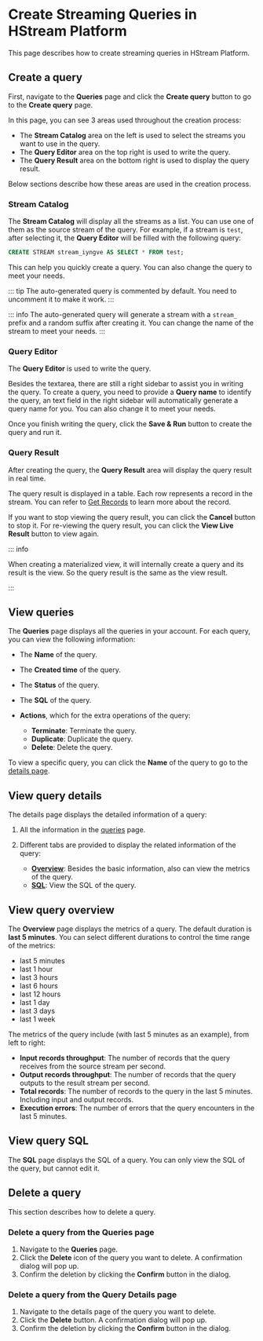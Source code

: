 # Create Streaming Queries in HStream Platform

This page describes how to create streaming queries in HStream Platform.

## Create a query

First, navigate to the **Queries** page and click the **Create query** button to
go to the **Create query** page.

In this page, you can see 3 areas used throughout the creation process:

- The **Stream Catalog** area on the left is used to select the streams you
  want to use in the query.
- The **Query Editor** area on the top right is used to write the query.
- The **Query Result** area on the bottom right is used to display the query result.

Below sections describe how these areas are used in the creation process.

### Stream Catalog

The **Stream Catalog** will display all the streams as a list. You can use one of
them as the source stream of the query. For example, if a stream is `test`, after
selecting it, the **Query Editor** will be filled with the following query:

```sql
CREATE STREAM stream_iyngve AS SELECT * FROM test;
```

This can help you quickly create a query. You can also change the query to meet your needs.

::: tip
The auto-generated query is commented by default. You need to uncomment it to make it work.
:::

::: info
The auto-generated query will generate a stream with a `stream_` prefix and a random suffix after
creating it. You can change the name of the stream to meet your needs.
:::

### Query Editor

The **Query Editor** is used to write the query.

Besides the textarea, there are still a right sidebar to assist you in writing the query.
To create a query, you need to provide a **Query name** to identify the query, an text field in the right sidebar will automatically generate a query name for you. You can also change it to meet your needs.

Once you finish writing the query, click the **Save & Run** button to create the query and run it.

### Query Result

After creating the query, the **Query Result** area will display the query result in real time.

The query result is displayed in a table. Each row represents a record in the stream. You can refer to [Get Records](../write/write-in-platform.md#get-records) to learn more about the record.

If you want to stop viewing the query result, you can click the **Cancel** button to stop it. For re-viewing the query result, you can click the **View Live Result** button to view again.

::: info

When creating a materialized view, it will internally create a query and its result is the view. So the query result is the same as the view result.

:::

## View queries

The **Queries** page displays all the queries in your account. For each query, you can view the following information:

- The **Name** of the query.
- The **Created time** of the query.
- The **Status** of the query.
- The **SQL** of the query.
- **Actions**, which for the extra operations of the query:

  - **Terminate**: Terminate the query.
  - **Duplicate**: Duplicate the query.
  - **Delete**: Delete the query.

To view a specific query, you can click the **Name** of the query to go to the [details page](#view-query-details).

## View query details

The details page displays the detailed information of a query:

1. All the information in the [queries](#view-queries) page.
2. Different tabs are provided to display the related information of the query:

   - [**Overview**](#view-query-overview): Besides the basic information, also can view the metrics of the query.
   - [**SQL**](#view-query-sql): View the SQL of the query.

## View query overview

The **Overview** page displays the metrics of a query. The default duration is **last 5 minutes**. You can select different durations to control the time range of the metrics:

- last 5 minutes
- last 1 hour
- last 3 hours
- last 6 hours
- last 12 hours
- last 1 day
- last 3 days
- last 1 week

The metrics of the query include (with last 5 minutes as an example), from left to right:

- **Input records throughput**: The number of records that the query receives from the source stream per second.
- **Output records throughput**: The number of records that the query outputs to the result stream per second.
- **Total records**: The number of records to the query in the last 5 minutes. Including input and output records.
- **Execution errors**: The number of errors that the query encounters in the last 5 minutes.

## View query SQL

The **SQL** page displays the SQL of a query. You can only view the SQL of the query, but cannot edit it.

## Delete a query

This section describes how to delete a query.

### Delete a query from the Queries page

1. Navigate to the **Queries** page.
2. Click the **Delete** icon of the query you want to delete. A confirmation dialog will pop up.
3. Confirm the deletion by clicking the **Confirm** button in the dialog.

### Delete a query from the Query Details page

1. Navigate to the details page of the query you want to delete.
2. Click the **Delete** button. A confirmation dialog will pop up.
3. Confirm the deletion by clicking the **Confirm** button in the dialog.
